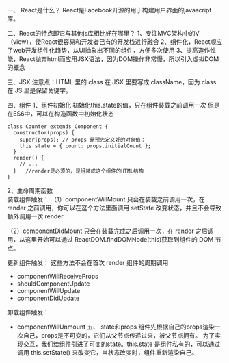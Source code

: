 一、 React是什么？
React是Facebook开源的用于构建用户界面的javascript库。

二、React的特点即它与其他js库相比好在哪里？
1、专注MVC架构中的V（view），使React很容易和开发者已有的开发栈进行融合
2、组件化，React顺应了web开发组件化趋势，从UI抽象出不同的组件，方便多次使用
3、提高造作性能，React抛弃html而应用JSX语法，因为DOM操作非常慢，所以引入虚拟DOM的概念

三、JSX
注意点：HTML 里的 class 在 JSX 里要写成 className，因为 class 在 JS 里是保留关键字。

四、组件
1、组件初始化
    初始化this.state的值，只在组件装载之前调用一次
    但是在ES6中，可以在构造函数中初始化状态
   
```javasvript
class Counter extends Component {
  constructor(props) {
    super(props); // props 是预先定义好的对象值：
    this.state = { count: props.initialCount };
  }
  render() {
    // ...
  }   //render是必须的，是组装成这个组件的HTML结构
}

```
2、生命周期函数     
装载组件触发：
（1）componentWillMount
只会在装载之前调用一次，在 render 之前调用，你可以在这个方法里面调用 setState 改变状态，并且不会导致额外调用一次 render
 
（2）componentDidMount
只会在装载完成之后调用一次，在 render 之后调用，从这里开始可以通过 ReactDOM.findDOMNode(this)获取到组件的 DOM 节点。

更新组件触发：
这些方法不会在首次 render 组件的周期调用

* componentWillReceiveProps
* shouldComponentUpdate
* componentWillUpdate
* componentDidUpdate

卸载组件触发：
* componentWillUnmount
五、 state和props
组件先根据自己的props渲染一次自己，props是不可变的，它们从父节点传递过来，被父节点拥有。
为了实现交互，我们给组件引进了可变的state。this.state 是组件私有的，可以通过调用 this.setState() 来改变它，当状态改变时，组件重新渲染自己。



